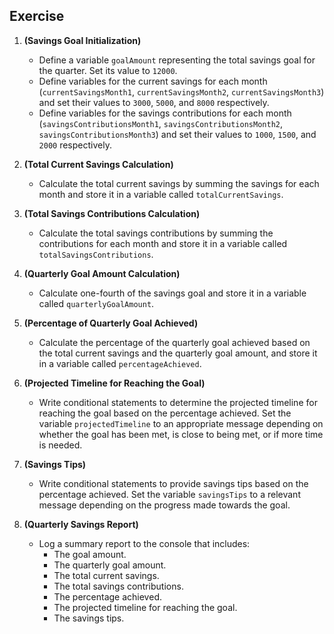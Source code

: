 ## Exercise

1.  **(Savings Goal Initialization)**
    
    *   Define a variable `goalAmount` representing the total savings goal for the quarter. Set its value to `12000`.
    *   Define variables for the current savings for each month (`currentSavingsMonth1`, `currentSavingsMonth2`, `currentSavingsMonth3`) and set their values to `3000`, `5000`, and `8000` respectively.
    *   Define variables for the savings contributions for each month (`savingsContributionsMonth1`, `savingsContributionsMonth2`, `savingsContributionsMonth3`) and set their values to `1000`, `1500`, and `2000` respectively.
2.  **(Total Current Savings Calculation)**
    
    *   Calculate the total current savings by summing the savings for each month and store it in a variable called `totalCurrentSavings`.
3.  **(Total Savings Contributions Calculation)**
    
    *   Calculate the total savings contributions by summing the contributions for each month and store it in a variable called `totalSavingsContributions`.
4.  **(Quarterly Goal Amount Calculation)**
    
    *   Calculate one-fourth of the savings goal and store it in a variable called `quarterlyGoalAmount`.
5.  **(Percentage of Quarterly Goal Achieved)**
    
    *   Calculate the percentage of the quarterly goal achieved based on the total current savings and the quarterly goal amount, and store it in a variable called `percentageAchieved`.
6.  **(Projected Timeline for Reaching the Goal)**
    
    *   Write conditional statements to determine the projected timeline for reaching the goal based on the percentage achieved. Set the variable `projectedTimeline` to an appropriate message depending on whether the goal has been met, is close to being met, or if more time is needed.
7.  **(Savings Tips)**
    
    *   Write conditional statements to provide savings tips based on the percentage achieved. Set the variable `savingsTips` to a relevant message depending on the progress made towards the goal.
8.  **(Quarterly Savings Report)**
    
    *   Log a summary report to the console that includes:
        *   The goal amount.
        *   The quarterly goal amount.
        *   The total current savings.
        *   The total savings contributions.
        *   The percentage achieved.
        *   The projected timeline for reaching the goal.
        *   The savings tips.
